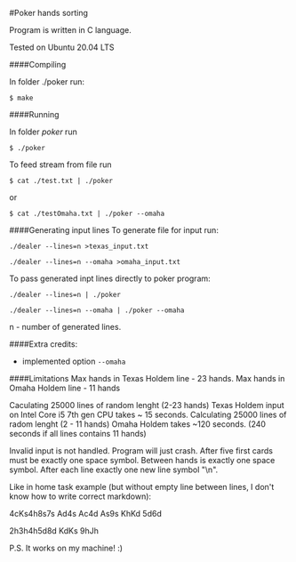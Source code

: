 #Poker hands sorting

Program is written in C language.

Tested on Ubuntu 20.04 LTS

####Compiling

In folder ./poker run:

`$ make`


####Running

In folder _poker_ run

`$ ./poker`

To feed stream from file run

`$ cat ./test.txt | ./poker`

or

`$ cat ./testOmaha.txt | ./poker --omaha`

####Generating input lines
To generate file for input run:

`./dealer --lines=n >texas_input.txt`

`./dealer --lines=n --omaha >omaha_input.txt`

To pass generated inpt lines directly to poker program:

`./dealer --lines=n | ./poker`

`./dealer --lines=n --omaha | ./poker --omaha`

n - number of generated lines.

####Extra credits:
- implemented option `--omaha`

####Limitations
Max hands in Texas Holdem line - 23 hands.
Max hands in Omaha Holdem line - 11 hands

Caculating 25000 lines of random lenght (2-23 hands) Texas Holdem input on Intel Core i5 7th gen CPU takes ~ 15 seconds.
Calculating 25000 lines of radom lenght (2 - 11 hands) Omaha Holdem takes ~120 seconds. (240 seconds if all lines contains 11 hands)

Invalid input is not handled. Program will just crash.
After five first cards must be exactly one space symbol.
Between hands is exactly one space symbol.
After each line exactly one new line symbol "\n".

Like in home task example (but without empty line between lines, I don't know how to write correct markdown):

4cKs4h8s7s Ad4s Ac4d As9s KhKd 5d6d

2h3h4h5d8d KdKs 9hJh


P.S. It works on my machine! :)